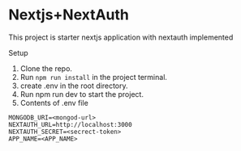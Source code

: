 # Nextjs+NextAuth
This project is starter nextjs application with nextauth implemented

Setup
1. Clone the repo.
2. Run ```npm run install``` in the project terminal.
3. create .env in the root directory.
4. Run npm run dev to start the project.
5. Contents of .env file
```
MONGODB_URI=<mongod-url>
NEXTAUTH_URL=http://localhost:3000
NEXTAUTH_SECRET=<secrect-token>
APP_NAME=<APP_NAME>
```